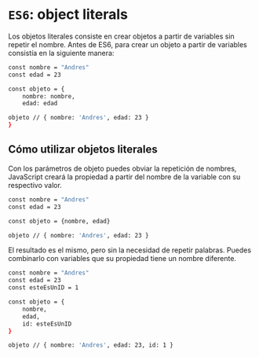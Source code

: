 # `ES6`: object literals

Los objetos literales consiste en crear objetos a partir de variables sin repetir el nombre. Antes de ES6, para crear un objeto a partir de variables consistía en la siguiente manera:

``` bash
const nombre = "Andres"
const edad = 23

const objeto = {
    nombre: nombre, 
    edad: edad

objeto // { nombre: 'Andres', edad: 23 }
}
```

## Cómo utilizar objetos literales

Con los parámetros de objeto puedes obviar la repetición de nombres, JavaScript creará la propiedad a partir del nombre de la variable con su respectivo valor.

``` bash
const nombre = "Andres"
const edad = 23

const objeto = {nombre, edad}

objeto // { nombre: 'Andres', edad: 23 }
```

El resultado es el mismo, pero sin la necesidad de repetir palabras. Puedes combinarlo con variables que su propiedad tiene un nombre diferente.

``` bash
const nombre = "Andres"
const edad = 23
const esteEsUnID = 1

const objeto = {
    nombre, 
    edad,
    id: esteEsUnID
}

objeto // { nombre: 'Andres', edad: 23, id: 1 }
```
